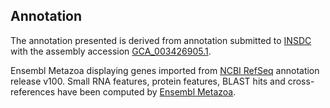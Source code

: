 **Annotation**
----------

The annotation presented is derived from annotation submitted to
[INSDC](http://www.insdc.org) with the assembly accession [GCA\_003426905.1](http://www.ebi.ac.uk/ena/data/view/GCA_003426905.1).

Ensembl Metazoa displaying genes imported from [NCBI RefSeq](https://www.ncbi.nlm.nih.gov/genome/annotation_euk/Ctenocephalides_felis/100) annotation release v100.
Small RNA features, protein features, BLAST hits and cross-references have been
computed by [Ensembl Metazoa](https://metazoa.ensembl.org/info/genome/annotation/index.html).
